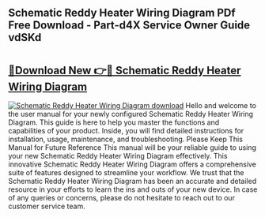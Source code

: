 ## Schematic Reddy Heater Wiring Diagram PDf Free Download - Part-d4X Service Owner Guide vdSKd

# <h2><a href="http://dfj9qx.blite.top/?on=Schematic+Reddy+Heater+Wiring+Diagram">🔗Download New 👉🔴 Schematic Reddy Heater Wiring Diagram</a></h2>

[![Schematic Reddy Heater Wiring Diagram download](https://i.imgur.com/lujVjoI.png)](http://dfj9qx.blite.top/?on=Schematic+Reddy+Heater+Wiring+Diagram)
Hello and welcome to the user manual for your newly configured Schematic Reddy Heater Wiring Diagram. This guide is here to help you master the functions and capabilities of your product. Inside, you will find detailed instructions for installation, usage, maintenance, and troubleshooting. Please Keep This Manual for Future Reference This manual will be your reliable guide to using your new Schematic Reddy Heater Wiring Diagram effectively. This innovative Schematic Reddy Heater Wiring Diagram offers a comprehensive suite of features designed to streamline your workflow. We trust that the Schematic Reddy Heater Wiring Diagram has been an accurate and detailed resource in your efforts to learn the ins and outs of your new device. In case of any queries or concerns, please do not hesitate to reach out to our customer service team.
